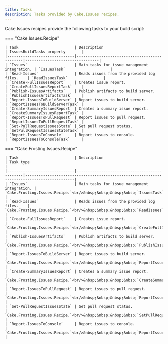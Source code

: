 ```yaml
---
title: Tasks
description: Tasks provided by Cake.Issues recipes.
---
```


Cake.Issues recipes provide the following tasks to your build script:

=== "Cake.Issues.Recipe"

    | Task                         | Description                                  | IssuesBuildTasks property       |
    |------------------------------|----------------------------------------------|---------------------------------|
    | `Issues`                     | Main tasks for issue management integration. | `IssuesTask`                    |
    | `Read-Issues`                | Reads issues from the provided log files.    | `ReadIssuesTask`                |
    | `Create-FullIssuesReport`    | Creates issue report.                        | `CreateFullIssuesReportTask`    |
    | `Publish-IssuesArtifacts`    | Publish artifacts to build server.           | `PublishIssuesArtifactsTask`    |
    | `Report-IssuesToBuildServer` | Report issues to build server.               | `ReportIssuesToBuildServerTask` |
    | `Create-SummaryIssuesReport` | Creates a summary issue report.              | `CreateSummaryIssuesReportTask` |
    | `Report-IssuesToPullRequest` | Report issues to pull request.               | `ReportIssuesToPullRequestTask` |
    | `Set-PullRequestIssuesState` | Set pull request status.                     | `SetPullRequestIssuesStateTask` |
    | `Report-IssuesToConsole`     | Report issues to console.                    | `ReportIssuesToConsoleTask`     |

=== "Cake.Frosting.Issues.Recipe"

    | Task                         | Description                                  | Task type                                                                                  |
    |------------------------------|----------------------------------------------|--------------------------------------------------------------------------------------------|
    | `Issues`                     | Main tasks for issue management integration. | `Cake.Frosting.Issues.Recipe.`<br/>&nbsp;&nbsp;&nbsp;&nbsp;`IssuesTask`                    |
    | `Read-Issues`                | Reads issues from the provided log files.    | `Cake.Frosting.Issues.Recipe.`<br/>&nbsp;&nbsp;&nbsp;&nbsp;`ReadIssuesTask`                |
    | `Create-FullIssuesReport`    | Creates issue report.                        | `Cake.Frosting.Issues.Recipe.`<br/>&nbsp;&nbsp;&nbsp;&nbsp;`CreateFullIssuesReportTask`    |
    | `Publish-IssuesArtifacts`    | Publish artifacts to build server.           | `Cake.Frosting.Issues.Recipe.`<br/>&nbsp;&nbsp;&nbsp;&nbsp;`PublishIssuesArtifactsTask`    |
    | `Report-IssuesToBuildServer` | Report issues to build server.               | `Cake.Frosting.Issues.Recipe.`<br/>&nbsp;&nbsp;&nbsp;&nbsp;`ReportIssuesToBuildServerTask` |
    | `Create-SummaryIssuesReport` | Creates a summary issue report.              | `Cake.Frosting.Issues.Recipe.`<br/>&nbsp;&nbsp;&nbsp;&nbsp;`CreateSummaryIssuesReportTask` |
    | `Report-IssuesToPullRequest` | Report issues to pull request.               | `Cake.Frosting.Issues.Recipe.`<br/>&nbsp;&nbsp;&nbsp;&nbsp;`ReportIssuesToPullRequestTask` |
    | `Set-PullRequestIssuesState` | Set pull request status.                     | `Cake.Frosting.Issues.Recipe.`<br/>&nbsp;&nbsp;&nbsp;&nbsp;`SetPullRequestIssuesStateTask` |
    | `Report-IssuesToConsole`     | Report issues to console.                    | `Cake.Frosting.Issues.Recipe.`<br/>&nbsp;&nbsp;&nbsp;&nbsp;`ReportIssuesToConsoleTask`     |
